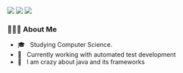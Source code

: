 <div>

  <p align="left">
    <a href="https://twitter.com/jpFazenda" alt="Twitter" target="_blank">
    <img src="https://img.shields.io/badge/twitter-%231DA1F2.svg?&style=for-the-badge&logo=twitter&logoColor=black" /></a>
    <a href="https://www.instagram.com/fazenda.jp/" alt="Instagram" target="_blank">
    <img src="https://img.shields.io/badge/-Instagram-DF0174?style=for-the-badge&logo=instagram&logoColor=black" /></a>
    <a href="https://www.linkedin.com/in/jo%C3%A3o-pedro-fazenda-dos-santos-4a1b60178/" alt="Linkedin" target="_blank">
    <img src="https://img.shields.io/badge/-Linkedin-0e76a8?style=for-the-badge&logo=Linkedin&logoColor=black" /></a>
  </p>

  <div align="left">
    <h3> 👨🏻‍💻 About Me </h3>
    <ul>
      <li align="left">🎓 &nbsp; Studying Computer Science.</li>
      <li align="left">💼 &nbsp; Currently working with automated test development</li>
      <li align="left">🌱 &nbsp; I am crazy about java and its frameworks</li>
    </ul>
  </div>
